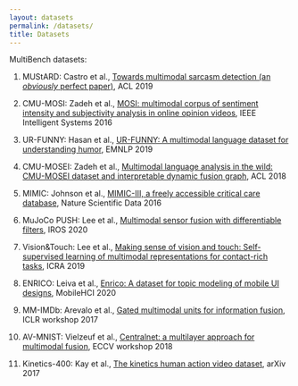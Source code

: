 ```yaml
---
layout: datasets
permalink: /datasets/
title: Datasets
---
```


MultiBench datasets:

1. MUStARD: Castro et al., [Towards multimodal sarcasm detection (an _obviously_ perfect paper)](https://arxiv.org/abs/1906.01815), ACL 2019

2. CMU-MOSI: Zadeh et al., [MOSI: multimodal corpus of sentiment intensity and subjectivity analysis in online opinion videos](https://arxiv.org/abs/1606.06259), IEEE Intelligent Systems 2016 

3. UR-FUNNY: Hasan et al., [UR-FUNNY: A multimodal language dataset for understanding humor](https://arxiv.org/abs/1904.06618), EMNLP 2019

4. CMU-MOSEI: Zadeh et al., [Multimodal language analysis in the wild: CMU-MOSEI dataset and interpretable dynamic fusion graph](https://www.aclweb.org/anthology/P18-1208/), ACL 2018

5. MIMIC: Johnson et al., [MIMIC-III, a freely accessible critical care database](https://pubmed.ncbi.nlm.nih.gov/27219127/), Nature Scientific Data 2016

6. MuJoCo PUSH: Lee et al., [Multimodal sensor fusion with differentiable filters](https://arxiv.org/abs/2010.13021), IROS 2020

7. Vision&Touch: Lee et al., [Making sense of vision and touch: Self-supervised learning of multimodal representations for contact-rich tasks](https://arxiv.org/abs/1810.10191), ICRA 2019
 
8. ENRICO: Leiva et al., [Enrico: A dataset for topic modeling of mobile UI designs](https://userinterfaces.aalto.fi/enrico/resources/enrico.pdf), MobileHCI 2020

9. MM-IMDb: Arevalo et al., [Gated multimodal units for information fusion](https://arxiv.org/abs/1702.01992), ICLR workshop 2017

10. AV-MNIST: Vielzeuf et al., [Centralnet: a multilayer approach for multimodal fusion](https://arxiv.org/abs/1808.07275), ECCV workshop 2018

11. Kinetics-400: Kay et al., [The kinetics human action video dataset](https://arxiv.org/abs/1705.06950), arXiv 2017
